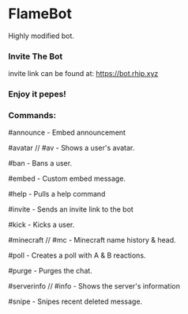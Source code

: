 # FlameBot
Highly modified bot.

### Invite The Bot
invite link can be found at: https://bot.rhip.xyz

### Enjoy it pepes!

### Commands:
#announce - Embed announcement

#avatar // #av - Shows a user's avatar.

#ban - Bans a user.

#embed - Custom embed message.

#help - Pulls a help command

#invite - Sends an invite link to the bot

#kick - Kicks a user.

#minecraft // #mc - Minecraft name history & head.

#poll - Creates a poll with A & B reactions.

#purge - Purges the chat.

#serverinfo // #info - Shows the server's information

#snipe - Snipes recent deleted message.
